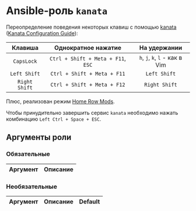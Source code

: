 # Ansible-роль `kanata`

Переопределение поведения некоторых клавиш с помощью [kanata](https://github.com/jtroo/kanata)
([Kanata Configuration Guide](https://jtroo.github.io/config.html)):

| Клавиша       | Однократное нажатие                | На удержании
|:-------------:|:----------------------------------:|:------------:
| `CapsLock`    | `Ctrl + Shift + Meta + F11`, `ESC` | `h`, `j`, `k`, `l` - как в Vim
| `Left Shift`  | `Ctrl + Shift + Meta + F11`        | `Left Shift`
| `Right Shift` | `Ctrl + Shift + Meta + F12`        | `Right Shift`

Плюс, реализован режим [Home Row Mods](https://precondition.github.io/home-row-mods).

Чтобы принудительно завершить сервис `kanata` необходимо нажать комбинацию `Left Ctrl + Space + ESC`.

## Аргументы роли

### Обязательные

| Аргумент | Описание
| -------- | --------

### Необязательные

| Аргумент | Описание | Default
| -------- | -------- | -------
